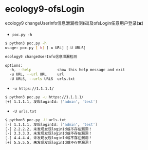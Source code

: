 # ecology9-ofsLogin
ecology9 changeUserInfo信息泄漏检测(☑️)及ofsLogin任意用户登录(✖️)

- `poc.py -h`
```bash
$ python3 poc.py -h
usage: poc.py [-h] [-u URL] [-U URLS]

ecology9 changeUserInfo信息泄漏检测

options:
  -h, --help            show this help message and exit
  -u URL, --url URL     url
  -U URLS, --urls URLS  urls.txt
```

- `-u https://1.1.1.1/`

```bash
$ python3 poc.py -u https://1.1.1.1/
[+] 1.1.1.1, 发现loginId: ['admin', 'test']
```

- `-U urls.txt`

```bash
$ python3 poc.py -U urls.txt
[-] 1.1.1.1, 发现loginId: ['admin', 'test']
[-] 2.2.2.2, 未发现发现loginId或不存在漏洞！
[-] 3.3.3.3, 未发现发现loginId或不存在漏洞！
[-] 4.4.4.4, 未发现发现loginId或不存在漏洞！
[+] 5.5.5.5, 未发现发现loginId或不存在漏洞！
```
